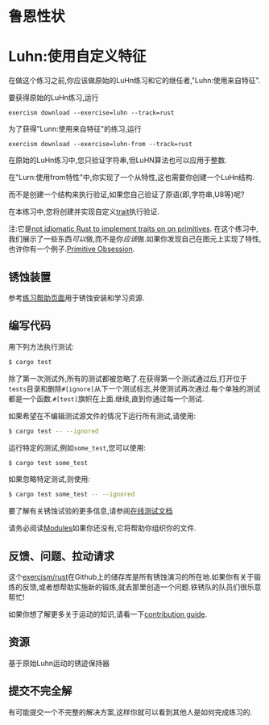 # 鲁恩性状

# Luhn:使用自定义特征

在做这个练习之前,你应该做原始的LuHn练习和它的继任者,"Luhn:使用来自特征".

要获得原始的LuHn练习,运行

```shell
exercism download --exercise=luhn --track=rust
```

为了获得"Lunn:使用来自特征"的练习,运行

```shell
exercism download --exercise=luhn-from --track=rust
```

在原始的LuHn练习中,您只验证字符串,但LuHN算法也可以应用于整数.

在"Lurn:使用from特性"中,你实现了一个从特性,这也需要你创建一个LuHn结构.

而不是创建一个结构来执行验证,如果您自己验证了原语(即,字符串,U8等)呢?

在本练习中,您将创建并实现自定义[trait](https://doc.rust-lang.org/book/2018-edition/ch10-02-traits.html)执行验证.

注:它是[not idiomatic Rust to implement traits on on primitives](https://doc.rust-lang.org/book/2018-edition/ch10-02-traits.html#implementing-a-trait-on-a-type). 在这个练习中,我们展示了一些东西*可以*做,而不是你*应该*做.如果你发现自己在图元上实现了特性,也许你有一个例子.[Primitive Obsession](http://wiki.c2.com/?PrimitiveObsession).

## 锈蚀装置

参考[练习帮助页面][help-page]用于锈蚀安装和学习资源.

## 编写代码

用下列方法执行测试:

```bash
$ cargo test
```

除了第一次测试外,所有的测试都被忽略了.在获得第一个测试通过后,打开位于`tests`目录和删除`#[ignore]`从下一个测试标志,并使测试再次通过.每个单独的测试都是一个函数.`#[test]`旗帜在上面.继续,直到你通过每一个测试.

如果希望在不编辑测试源文件的情况下运行所有测试,请使用:

```bash
$ cargo test -- --ignored
```

运行特定的测试,例如`some_test`,您可以使用:

```bash
$ cargo test some_test
```

如果忽略特定测试,则使用:

```bash
$ cargo test some_test -- --ignored
```

要了解有关锈蚀试验的更多信息,请参阅[在线测试文档][rust-tests]

请务必阅读[Modules](https://doc.rust-lang.org/book/2018-edition/ch07-00-modules.html)如果你还没有,它将帮助你组织你的文件.

## 反馈、问题、拉动请求

这个[exercism/rust](https://github.com/exercism/rust)在Github上的储存库是所有锈蚀演习的所在地.如果你有关于锻炼的反馈,或者想帮助实施新的锻炼,就去那里创造一个问题.铁锈队的队员们很乐意帮忙!

如果你想了解更多关于运动的知识,请看一下[contribution guide](https://github.com/exercism/docs/blob/master/contributing-to-language-tracks/README.md).

[help-page]: https://exercism.io/tracks/rust/learning

[modules]: https://doc.rust-lang.org/book/2018-edition/ch07-00-modules.html

[cargo]: https://doc.rust-lang.org/book/2018-edition/ch14-00-more-about-cargo.html

[rust-tests]: https://doc.rust-lang.org/book/2018-edition/ch11-02-running-tests.html

## 资源

基于原始Luhn运动的锈迹保持器

## 提交不完全解

有可能提交一个不完整的解决方案,这样你就可以看到其他人是如何完成练习的.
